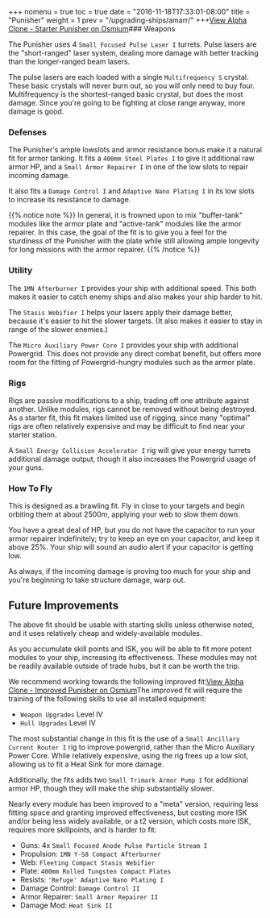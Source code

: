 +++ nomenu = true toc = true date = "2016-11-18T17:33:01-08:00" title = "Punisher" weight = 1 prev = "/upgrading-ships/amarr/" +++<object type="image/svg+xml" data="https://o.smium.org/api/convert/118267/svg/118267-alpha-clone---starter-punisher.svg?privatetoken=367926092784205824"><a href="https://o.smium.org/loadout/private/118267/367926092784205824">View Alpha Clone - Starter Punisher on Osmium</a></object>### Weapons

The Punisher uses 4 `Small Focused Pulse Laser I` turrets. Pulse lasers are the "short-ranged" laser system, dealing more damage with better tracking than the longer-ranged beam lasers.

The pulse lasers are each loaded with a single `Multifrequency S` crystal. These basic crystals will never burn out, so you will only need to buy four. Multifrequency is the shortest-ranged basic crystal, but does the most damage. Since you're going to be fighting at close range anyway, more damage is good.

### Defenses

The Punisher's ample lowslots and armor resistance bonus make it a natural fit for armor tanking. It fits a `400mm Steel Plates I` to give it additional raw armor HP, and a `Small Armor Repairer I` in one of the low slots to repair incoming damage.

It also fits a `Damage Control I` and `Adaptive Nano Plating I` in its low slots to increase its resistance to damage.

{{% notice note %}} In general, it is frowned upon to mix "buffer-tank" modules like the armor plate and "active-tank" modules like the armor repairer. In this case, the goal of the fit is to give you a feel for the sturdiness of the Punisher with the plate while still allowing ample longevity for long missions with the armor repairer. {{% /notice %}}

### Utility

The `1MN Afterburner I` provides your ship with additional speed. This both makes it easier to catch enemy ships and also makes your ship harder to hit.

The `Stasis Webifier I` helps your lasers apply their damage better, because it's easier to hit the slower targets. (It also makes it easier to stay in range of the slower enemies.)

The `Micro Auxiliary Power Core I` provides your ship with additional Powergrid. This does not provide any direct combat benefit, but offers more room for the fitting of Powergrid-hungry modules such as the armor plate.

### Rigs

Rigs are passive modifications to a ship, trading off one attribute against another. Unlike modules, rigs cannot be removed without being destroyed. As a starter fit, this fit makes limited use of rigging, since many "optimal" rigs are often relatively expensive and may be difficult to find near your starter station.

A `Small Energy Collision Accelerator I` rig will give your energy turrets additional damage output, though it also increases the Powergrid usage of your guns.

### How To Fly

This is designed as a brawling fit. Fly in close to your targets and begin orbiting them at about 2500m, applying your web to slow them down.

You have a great deal of HP, but you do not have the capacitor to run your armor repairer indefinitely; try to keep an eye on your capacitor, and keep it above 25%. Your ship will sound an audio alert if your capacitor is getting low.

As always, if the incoming damage is proving too much for your ship and you're beginning to take structure damage, warp out.

## Future Improvements

The above fit should be usable with starting skills unless otherwise noted, and it uses relatively cheap and widely-available modules.

As you accumulate skill points and ISK, you will be able to fit more potent modules to your ship, increasing its effectiveness. These modules may not be readily available outside of trade hubs, but it can be worth the trip.

We recommend working towards the following improved fit:<object type="image/svg+xml" data="https://o.smium.org/api/convert/118435/svg/118435-alpha-clone---improved-punisher.svg?privatetoken=3174680224218480640"><a href="https://o.smium.org/loadout/private/118435/3174680224218480640">View Alpha Clone - Improved Punisher on Osmium</a></object>The improved fit will require the training of the following skills to use all installed equipment:

* `Weapon Upgrades` Level IV
* `Hull Upgrades` Level IV

The most substantial change in this fit is the use of a `Small Ancillary Current Router I` rig to improve powergrid, rather than the Micro Auxiliary Power Core. While relatively expensive, using the rig frees up a low slot, allowing us to fit a Heat Sink for more damage.

Additionally, the fits adds two `Small Trimark Armor Pump I` for additional armor HP, though they will make the ship substantially slower.

Nearly every module has been improved to a "meta" version, requiring less fitting space and granting improved effectiveness, but costing more ISK and/or being less widely available, or a t2 version, which costs more ISK, requires more skillpoints, and is harder to fit:

* Guns: 4x `Small Focused Anode Pulse Particle Stream I`
* Propulsion: `1MN Y-S8 Compact Afterburner`
* Web: `Fleeting Compact Stasis Webifier`
* Plate: `400mm Rolled Tungsten Compact Plates`
* Resists: `'Refuge' Adaptive Nano Plating I`
* Damage Control: `Damage Control II`
* Armor Repairer: `Small Armor Repairer II`
* Damage Mod: `Heat Sink II`